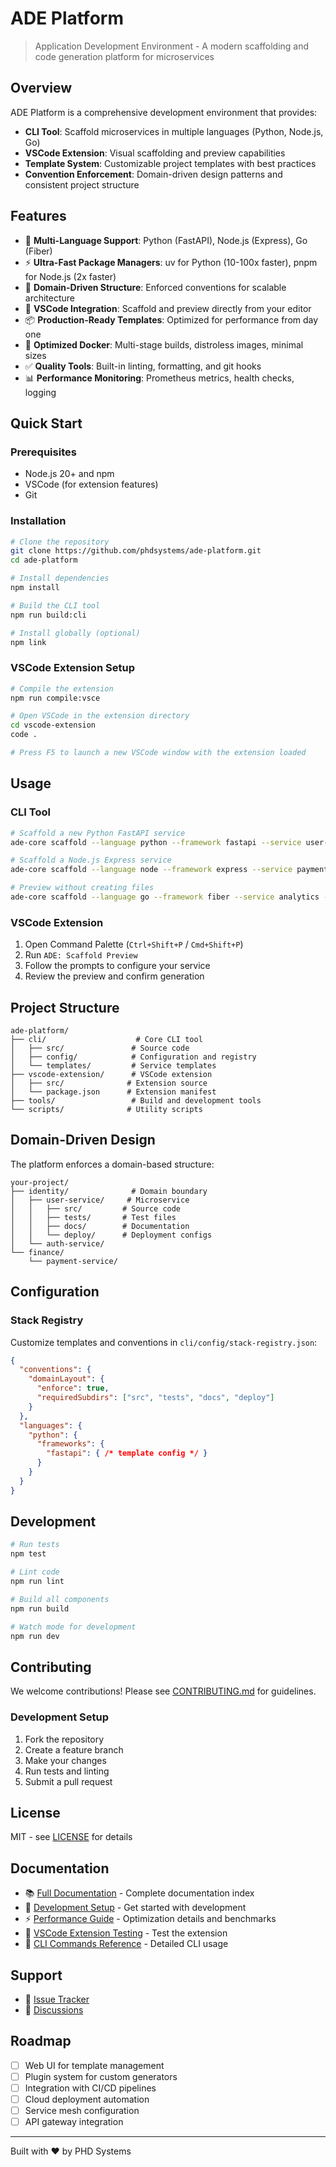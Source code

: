 # ADE Platform

> Application Development Environment - A modern scaffolding and code generation platform for microservices

## Overview

ADE Platform is a comprehensive development environment that provides:
- **CLI Tool**: Scaffold microservices in multiple languages (Python, Node.js, Go)
- **VSCode Extension**: Visual scaffolding and preview capabilities
- **Template System**: Customizable project templates with best practices
- **Convention Enforcement**: Domain-driven design patterns and consistent project structure

## Features

- 🚀 **Multi-Language Support**: Python (FastAPI), Node.js (Express), Go (Fiber)
- ⚡ **Ultra-Fast Package Managers**: uv for Python (10-100x faster), pnpm for Node.js (2x faster)
- 📁 **Domain-Driven Structure**: Enforced conventions for scalable architecture
- 🔧 **VSCode Integration**: Scaffold and preview directly from your editor
- 📦 **Production-Ready Templates**: Optimized for performance from day one
- 🐳 **Optimized Docker**: Multi-stage builds, distroless images, minimal sizes
- ✅ **Quality Tools**: Built-in linting, formatting, and git hooks
- 📊 **Performance Monitoring**: Prometheus metrics, health checks, logging

## Quick Start

### Prerequisites

- Node.js 20+ and npm
- VSCode (for extension features)
- Git

### Installation

```bash
# Clone the repository
git clone https://github.com/phdsystems/ade-platform.git
cd ade-platform

# Install dependencies
npm install

# Build the CLI tool
npm run build:cli

# Install globally (optional)
npm link
```

### VSCode Extension Setup

```bash
# Compile the extension
npm run compile:vsce

# Open VSCode in the extension directory
cd vscode-extension
code .

# Press F5 to launch a new VSCode window with the extension loaded
```

## Usage

### CLI Tool

```bash
# Scaffold a new Python FastAPI service
ade-core scaffold --language python --framework fastapi --service user-api --domain identity

# Scaffold a Node.js Express service
ade-core scaffold --language node --framework express --service payment-api --domain finance

# Preview without creating files
ade-core scaffold --language go --framework fiber --service analytics --domain data --preview
```

### VSCode Extension

1. Open Command Palette (`Ctrl+Shift+P` / `Cmd+Shift+P`)
2. Run `ADE: Scaffold Preview`
3. Follow the prompts to configure your service
4. Review the preview and confirm generation

## Project Structure

```
ade-platform/
├── cli/                    # Core CLI tool
│   ├── src/               # Source code
│   ├── config/            # Configuration and registry
│   └── templates/         # Service templates
├── vscode-extension/      # VSCode extension
│   ├── src/              # Extension source
│   └── package.json      # Extension manifest
├── tools/                 # Build and development tools
└── scripts/              # Utility scripts
```

## Domain-Driven Design

The platform enforces a domain-based structure:

```
your-project/
├── identity/              # Domain boundary
│   ├── user-service/     # Microservice
│   │   ├── src/         # Source code
│   │   ├── tests/       # Test files
│   │   ├── docs/        # Documentation
│   │   └── deploy/      # Deployment configs
│   └── auth-service/
└── finance/
    └── payment-service/
```

## Configuration

### Stack Registry

Customize templates and conventions in `cli/config/stack-registry.json`:

```json
{
  "conventions": {
    "domainLayout": {
      "enforce": true,
      "requiredSubdirs": ["src", "tests", "docs", "deploy"]
    }
  },
  "languages": {
    "python": {
      "frameworks": {
        "fastapi": { /* template config */ }
      }
    }
  }
}
```

## Development

```bash
# Run tests
npm test

# Lint code
npm run lint

# Build all components
npm run build

# Watch mode for development
npm run dev
```

## Contributing

We welcome contributions! Please see [CONTRIBUTING.md](CONTRIBUTING.md) for guidelines.

### Development Setup

1. Fork the repository
2. Create a feature branch
3. Make your changes
4. Run tests and linting
5. Submit a pull request

## License

MIT - see [LICENSE](LICENSE) for details

## Documentation

- 📚 [Full Documentation](docs/README.md) - Complete documentation index
- 🚀 [Development Setup](docs/development/setup.md) - Get started with development
- ⚡ [Performance Guide](docs/performance.md) - Optimization details and benchmarks
- 🧪 [VSCode Extension Testing](docs/development/vscode-extension.md) - Test the extension
- 📝 [CLI Commands Reference](docs/api/cli-commands.md) - Detailed CLI usage

## Support

- 🐛 [Issue Tracker](https://github.com/phdsystems/ade-platform/issues)
- 💬 [Discussions](https://github.com/phdsystems/ade-platform/discussions)

## Roadmap

- [ ] Web UI for template management
- [ ] Plugin system for custom generators
- [ ] Integration with CI/CD pipelines
- [ ] Cloud deployment automation
- [ ] Service mesh configuration
- [ ] API gateway integration

---

Built with ❤️ by PHD Systems